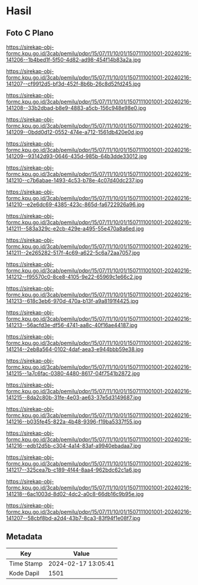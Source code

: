 # Hasil

## Foto C Plano

https://sirekap-obj-formc.kpu.go.id/3cab/pemilu/pdpr/15/07/11/10/01/1507111001001-20240216-141206--1b4bed1f-5f50-4d82-ad98-454f14b83a2a.jpg

https://sirekap-obj-formc.kpu.go.id/3cab/pemilu/pdpr/15/07/11/10/01/1507111001001-20240216-141207--cf9912d5-bf3d-452f-8b6b-26c8d52fd245.jpg

https://sirekap-obj-formc.kpu.go.id/3cab/pemilu/pdpr/15/07/11/10/01/1507111001001-20240216-141208--33b2dbad-b8e9-4883-a5cb-156c948e98e0.jpg

https://sirekap-obj-formc.kpu.go.id/3cab/pemilu/pdpr/15/07/11/10/01/1507111001001-20240216-141209--0bdd0d12-0552-474e-a712-1561db420e0d.jpg

https://sirekap-obj-formc.kpu.go.id/3cab/pemilu/pdpr/15/07/11/10/01/1507111001001-20240216-141209--93142d93-0646-435d-985b-64b3dde33012.jpg

https://sirekap-obj-formc.kpu.go.id/3cab/pemilu/pdpr/15/07/11/10/01/1507111001001-20240216-141210--c7b6abae-1493-4c53-b78e-4c07d40dc237.jpg

https://sirekap-obj-formc.kpu.go.id/3cab/pemilu/pdpr/15/07/11/10/01/1507111001001-20240216-141210--e2e6dc69-4385-423c-865d-fa6722926a96.jpg

https://sirekap-obj-formc.kpu.go.id/3cab/pemilu/pdpr/15/07/11/10/01/1507111001001-20240216-141211--583a329c-e2cb-429e-a495-55e470a8a6ed.jpg

https://sirekap-obj-formc.kpu.go.id/3cab/pemilu/pdpr/15/07/11/10/01/1507111001001-20240216-141211--2e265282-517f-4c69-a622-5c6a72aa7057.jpg

https://sirekap-obj-formc.kpu.go.id/3cab/pemilu/pdpr/15/07/11/10/01/1507111001001-20240216-141212--f95570c0-8ce8-4105-9e22-65969c1e66c2.jpg

https://sirekap-obj-formc.kpu.go.id/3cab/pemilu/pdpr/15/07/11/10/01/1507111001001-20240216-141213--618c3eb6-970d-470a-b13f-a9a8191f4425.jpg

https://sirekap-obj-formc.kpu.go.id/3cab/pemilu/pdpr/15/07/11/10/01/1507111001001-20240216-141213--56acfd3e-df56-4741-aa8c-40f16ae44187.jpg

https://sirekap-obj-formc.kpu.go.id/3cab/pemilu/pdpr/15/07/11/10/01/1507111001001-20240216-141214--2eb8a564-0102-4daf-aea3-e944bbb59e38.jpg

https://sirekap-obj-formc.kpu.go.id/3cab/pemilu/pdpr/15/07/11/10/01/1507111001001-20240216-141215--1a7c6fac-0380-4480-8617-04f7541b2872.jpg

https://sirekap-obj-formc.kpu.go.id/3cab/pemilu/pdpr/15/07/11/10/01/1507111001001-20240216-141215--8da2c80b-31fe-4e03-ae63-37e5d3149687.jpg

https://sirekap-obj-formc.kpu.go.id/3cab/pemilu/pdpr/15/07/11/10/01/1507111001001-20240216-141216--b035fe45-822a-4b48-9396-f19ba5337f55.jpg

https://sirekap-obj-formc.kpu.go.id/3cab/pemilu/pdpr/15/07/11/10/01/1507111001001-20240216-141216--edb12d5b-c304-4a14-83af-a9940ebadaa7.jpg

https://sirekap-obj-formc.kpu.go.id/3cab/pemilu/pdpr/15/07/11/10/01/1507111001001-20240216-141217--325cea7b-c189-4f44-8aa4-962bdc62c1a6.jpg

https://sirekap-obj-formc.kpu.go.id/3cab/pemilu/pdpr/15/07/11/10/01/1507111001001-20240216-141218--6ac1003d-8d02-4dc2-a0c8-66db16c9b95e.jpg

https://sirekap-obj-formc.kpu.go.id/3cab/pemilu/pdpr/15/07/11/10/01/1507111001001-20240216-141207--58cbf8bd-a2d4-43b7-8ca3-83f94f1e08f7.jpg


## Metadata

| Key        | Value               |
| ---------- | ------------------- |
| Time Stamp | 2024-02-17 13:05:41 |
| Kode Dapil | 1501                |




